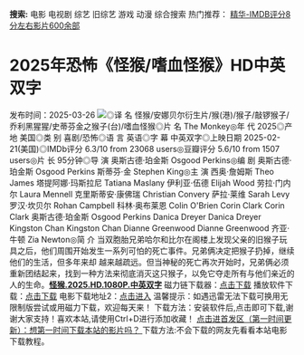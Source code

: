 **搜索:** 电影 电视剧 综艺 旧综艺 游戏 动漫 综合搜索 热门推荐： [精华-IMDB评分8分左右影片600余部](https://www.dytt8.com/html/gndy/jddy/20160320/50510.html)
# 2025年恐怖《怪猴/嗜血怪猴》HD中英双字
发布时间：2025-03-26 
![](https://img9.doubanio.com/view/photo/l_ratio_poster/public/p2914089881.jpg)◎译 名 怪猴/安娜贝尔衍生片/猴(港)/猴子/敲锣猴子/乔利黑猩猩/史蒂芬金之猴子(台)/嗜血怪猴◎片 名 The Monkey◎年 代 2025◎产 地 美国◎类 别 喜剧/恐怖◎语 言 英语◎字 幕 中英双字◎上映日期 2025-02-21(美国)◎IMDb评分 6.3/10 from 23068 users◎豆瓣评分 5.6/10 from 1507 users◎片 长 95分钟◎导 演 奥斯古德·珀金斯 Osgood Perkins◎编 剧 奥斯古德·珀金斯 Osgood Perkins 斯蒂芬·金 Stephen King◎主 演 西奥·詹姆斯 Theo James 塔提阿娜·玛斯拉尼 Tatiana Maslany 伊利亚·伍德 Elijah Wood 劳拉·门内尔 Laura Mennell 克里斯蒂安·康佛瑞 Christian Convery 萨拉·莱维 Sarah Levy 罗汉·坎贝尔 Rohan Campbell 科林·奥布莱恩 Colin O'Brien Corin Clark Corin Clark 奥斯古德·珀金斯 Osgood Perkins Danica Dreyer Danica Dreyer Kingston Chan Kingston Chan Dianne Greenwood Dianne Greenwood 齐亚·牛顿 Zia Newton◎简 介 当双胞胎兄弟哈尔和比尔在阁楼上发现父亲的旧猴子玩具之后，他们周围开始发生一系列可怕的死亡事件。兄弟俩决定把猴子扔掉，继续他们的生活，但多年来却 越来越疏远。但当神秘的死亡再次开始时，兄弟俩必须重新团结起来，找到一种方法来彻底消灭这只猴子，以免它夺走所有与他们亲近的人的生命。[**怪猴.2025.HD.1080P.中英双字**](magnet:?xt=urn:btih:8dcf8ac54fa35dd13d8bf777a7e6330262b4e1cc&dn=%e9%98%b3%e5%85%89%e7%94%b5%e5%bd%b1dygod.org.%e6%80%aa%e7%8c%b4.2025.HD.1080P.%e4%b8%ad%e8%8b%b1%e5%8f%8c%e5%ad%97.mkv&tr=udp%3a%2f%2ftracker.opentrackr.org%3a1337%2fannounce&tr=udp%3a%2f%2fexodus.desync.com%3a6969%2fannounce) 磁力链下载器：[点击下载](https://dygod.org/js/bt.htm "qBittorrent") 播放软件下载：[点击下载](https://dygod.org/js/player.htm "PotPlayer") 电影下载地址2：[点击进入](https://dygod.org/ "阳光电影") 温馨提示：如遇迅雷无法下载可换用无限制版尝试或用磁力下载，欢迎每天来！  下载方法：安装软件后,点击即可下载,谢谢大家支持！喜欢本站,请使用Ctrl+D进行添加收藏！ [点击进首发区（第一时间更新）：想第一时间下载本站的影片吗？ ](https://www.ygdy8.net/)下载方法:不会下载的网友先看看本站电影下载教程。